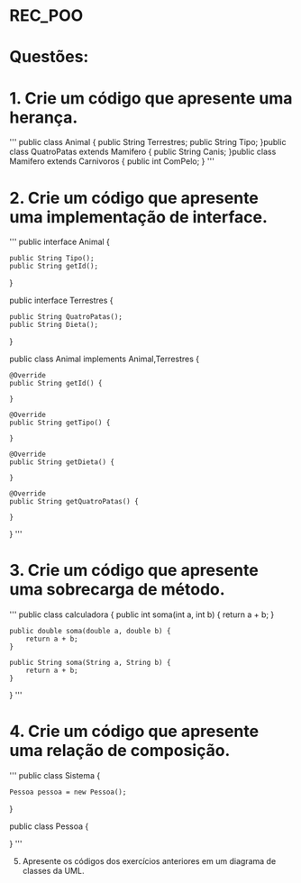 # REC_POO

# Questões:



# 1. Crie um código que apresente uma herança.


'''
public class Animal
{
    public String Terrestres;
    public String Tipo;
}public class QuatroPatas extends Mamifero
{
    public String Canis;
}public class Mamifero extends Carnivoros
{
    public int ComPelo;
}
'''


# 2. Crie um código que apresente uma implementação de interface.



'''
public interface Animal {

    public String Tipo();
    public String getId();
}


public interface Terrestres {

    public String QuatroPatas();
    public String Dieta();
}


public class Animal implements Animal,Terrestres {

    @Override
    public String getId() {

    }

    @Override
    public String getTipo() {

    }

    @Override
    public String getDieta() {

    }

    @Override
    public String getQuatroPatas() {

    }

}
'''


# 3. Crie um código que apresente uma sobrecarga de método.



'''
public class calculadora {
    public int soma(int a, int b) {
        return a + b;
    }

    public double soma(double a, double b) {
        return a + b;
    }

    public String soma(String a, String b) {
        return a + b;
    }
} 
'''



# 4. Crie um código que apresente uma relação de composição.



'''
public class Sistema {

    Pessoa pessoa = new Pessoa();

}

public class Pessoa {

}
'''

5. Apresente os códigos dos exercícios anteriores em um diagrama de classes da UML.
